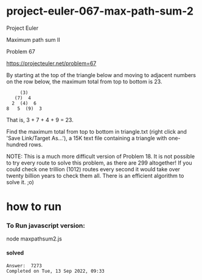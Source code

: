 # project-euler-067-max-path-sum-2

Project Euler

Maximum path sum II

Problem 67

https://projecteuler.net/problem=67

By starting at the top of the triangle below and moving to adjacent numbers on the row below, the maximum total from top to bottom is 23.

```
     (3)
   (7)  4
  2  (4)  6
8   5  (9)  3
```

That is, 3 + 7 + 4 + 9 = 23.

Find the maximum total from top to bottom in triangle.txt (right click and 'Save Link/Target As...'), a 15K text file containing a triangle with one-hundred rows.

NOTE: This is a much more difficult version of Problem 18. It is not possible to try every route to solve this problem, as there are 299 altogether! If you could check one trillion (1012) routes every second it would take over twenty billion years to check them all. There is an efficient algorithm to solve it. ;o)

# how to run

### To Run javascript version:
node maxpathsum2.js

#### solved
```
Answer:  7273
Completed on Tue, 13 Sep 2022, 09:33
```

